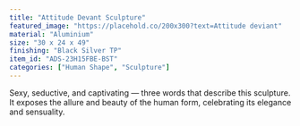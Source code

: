 ```yaml
---
title: "Attitude Devant Sculpture"
featured_image: "https://placehold.co/200x300?text=Attitude deviant"
material: "Aluminium"
size: "30 x 24 x 49"
finishing: "Black Silver TP"
item_id: "ADS-23H15FBE-BST"
categories: ["Human Shape", "Sculpture"]
---
```

Sexy, seductive, and captivating — three words that describe this sculpture. It exposes the allure and beauty of the human form, celebrating its elegance and sensuality.
